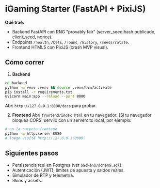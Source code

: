 # iGaming Starter (FastAPI + PixiJS)

**Qué trae:**
- Backend FastAPI con RNG "provably fair" (server_seed hash publicado, client_seed, nonce).
- Endpoints `/health`, `/bets`, `/round`, `/history`, `/seeds/rotate`.
- Frontend HTML5 con PixiJS (crash MVP visual).

## Cómo correr
1) **Backend**
```bash
cd backend
python -m venv .venv && source .venv/bin/activate
pip install -r requirements.txt
uvicorn main:app --reload --port 8000
```
Abrí `http://127.0.0.1:8000/docs` para probar.

2) **Frontend**
Abrí `frontend/index.html` en tu navegador. (Si tu navegador bloquea CORS, servilo con un servercito local, por ejemplo:
```bash
# en la carpeta frontend
python -m http.server 8080
# luego visitá http://127.0.0.1:8080
```

## Siguientes pasos
- Persistencia real en Postgres (ver `backend/schema.sql`).
- Autenticación (JWT), límites de apuesta y saldos reales.
- Simulador de RTP y telemetría.
- Skins y assets.
